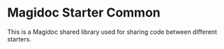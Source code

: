# Magidoc Starter Common
This is a Magidoc shared library used for sharing code between different starters. 